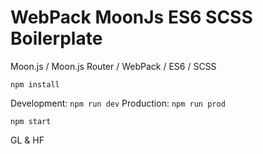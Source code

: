 # WebPack MoonJs ES6 SCSS Boilerplate
Moon.js / Moon.js Router / WebPack / ES6 / SCSS

`npm install`

Development: `npm run dev`
Production: `npm run prod`

`npm start`

GL & HF
